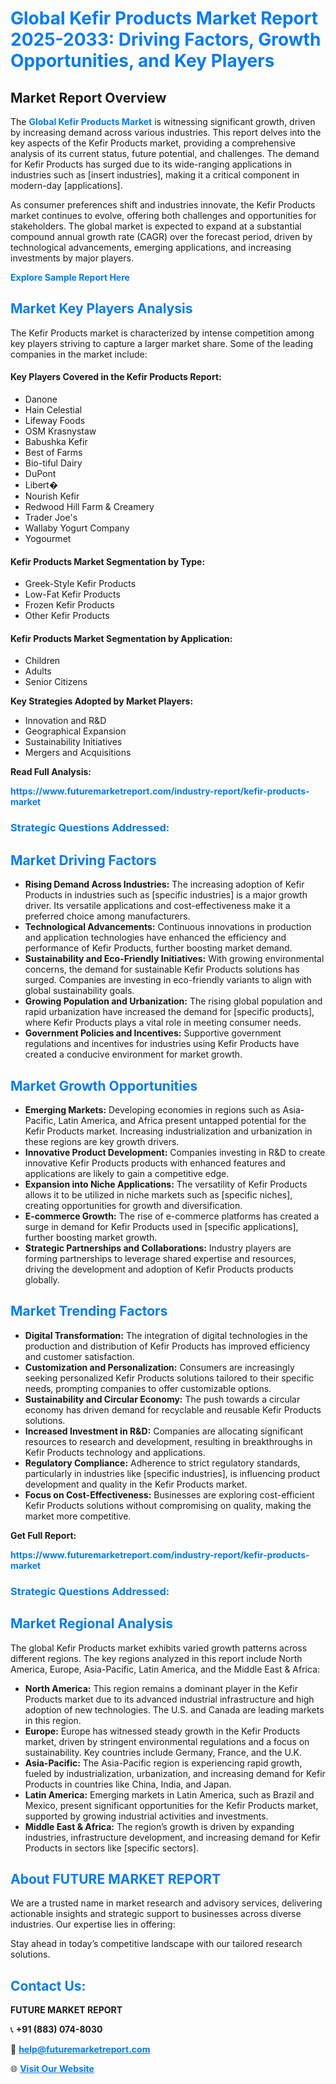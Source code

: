 <h1 style="color: #007BFF;">Global Kefir Products Market Report 2025-2033: Driving Factors, Growth Opportunities, and Key Players</h1>

<section id="overview">
<h2>Market Report Overview</h2>
<p>The <a href="https://www.futuremarketreport.com/industry-report/kefir-products-market" style="color: #007BFF; text-decoration: none;"><strong>Global Kefir Products Market</strong></a> is witnessing significant growth, driven by increasing demand across various industries. This report delves into the key aspects of the Kefir Products market, providing a comprehensive analysis of its current status, future potential, and challenges. The demand for Kefir Products has surged due to its wide-ranging applications in industries such as [insert industries], making it a critical component in modern-day [applications].</p>
<p>As consumer preferences shift and industries innovate, the Kefir Products market continues to evolve, offering both challenges and opportunities for stakeholders. The global market is expected to expand at a substantial compound annual growth rate (CAGR) over the forecast period, driven by technological advancements, emerging applications, and increasing investments by major players.</p>
</section>

<section id="overview">
<p><a href="https://www.futuremarketreport.com/request-sample/reportId=86957" style="color: #007BFF; text-decoration: none;"><strong>Explore Sample Report Here</strong></a></p>
</section>

<section id="key-players">
<h2 style="color: #007BFF;">Market Key Players Analysis</h2>
<p>The Kefir Products market is characterized by intense competition among key players striving to capture a larger market share. Some of the leading companies in the market include:</p>
<h4>Key Players Covered in the Kefir Products Report:</h4>
<ul><li>Danone</li><li>Hain Celestial</li><li>Lifeway Foods</li><li>OSM Krasnystaw</li><li>Babushka Kefir</li><li>Best of Farms</li><li>Bio-tiful Dairy</li><li>DuPont</li><li>Libert�</li><li>Nourish Kefir</li><li>Redwood Hill Farm &amp; Creamery</li><li>Trader Joe&#039;s</li><li>Wallaby Yogurt Company</li><li>Yogourmet</li></ul>
<h4>Kefir Products Market Segmentation by Type:</h4>
<ul><li>Greek-Style Kefir Products</li><li>Low-Fat Kefir Products</li><li>Frozen Kefir Products</li><li>Other Kefir Products</li></ul>

<h4>Kefir Products Market Segmentation by Application:</h4>
<ul><li>Children</li><li>Adults</li><li>Senior Citizens</li></ul>
<p><strong>Key Strategies Adopted by Market Players:</strong></p>
<ul>
<li>Innovation and R&D</li>
<li>Geographical Expansion</li>
<li>Sustainability Initiatives</li>
<li>Mergers and Acquisitions</li>
</ul>
</section>

<section>
<p><strong>Read Full Analysis: </strong></p><a href="https://www.futuremarketreport.com/industry-report/kefir-products-market" style="color: #007BFF; text-decoration: none;"><strong>https://www.futuremarketreport.com/industry-report/kefir-products-market</strong></a>
<h3 style="color: #007BFF;">Strategic Questions Addressed:</h3>
</section>

<section id="driving-factors">
<h2 style="color: #007BFF;">Market Driving Factors</h2>
<ul>
<li><strong>Rising Demand Across Industries:</strong> The increasing adoption of Kefir Products in industries such as [specific industries] is a major growth driver. Its versatile applications and cost-effectiveness make it a preferred choice among manufacturers.</li>
<li><strong>Technological Advancements:</strong> Continuous innovations in production and application technologies have enhanced the efficiency and performance of Kefir Products, further boosting market demand.</li>
<li><strong>Sustainability and Eco-Friendly Initiatives:</strong> With growing environmental concerns, the demand for sustainable Kefir Products solutions has surged. Companies are investing in eco-friendly variants to align with global sustainability goals.</li>
<li><strong>Growing Population and Urbanization:</strong> The rising global population and rapid urbanization have increased the demand for [specific products], where Kefir Products plays a vital role in meeting consumer needs.</li>
<li><strong>Government Policies and Incentives:</strong> Supportive government regulations and incentives for industries using Kefir Products have created a conducive environment for market growth.</li>
</ul>
</section>

<section id="growth-opportunities">
<h2 style="color: #007BFF;">Market Growth Opportunities</h2>
<ul>
<li><strong>Emerging Markets:</strong> Developing economies in regions such as Asia-Pacific, Latin America, and Africa present untapped potential for the Kefir Products market. Increasing industrialization and urbanization in these regions are key growth drivers.</li>
<li><strong>Innovative Product Development:</strong> Companies investing in R&D to create innovative Kefir Products products with enhanced features and applications are likely to gain a competitive edge.</li>
<li><strong>Expansion into Niche Applications:</strong> The versatility of Kefir Products allows it to be utilized in niche markets such as [specific niches], creating opportunities for growth and diversification.</li>
<li><strong>E-commerce Growth:</strong> The rise of e-commerce platforms has created a surge in demand for Kefir Products used in [specific applications], further boosting market growth.</li>
<li><strong>Strategic Partnerships and Collaborations:</strong> Industry players are forming partnerships to leverage shared expertise and resources, driving the development and adoption of Kefir Products products globally.</li>
</ul>
</section>

<section id="trending-factors">
<h2 style="color: #007BFF;">Market Trending Factors</h2>
<ul>
<li><strong>Digital Transformation:</strong> The integration of digital technologies in the production and distribution of Kefir Products has improved efficiency and customer satisfaction.</li>
<li><strong>Customization and Personalization:</strong> Consumers are increasingly seeking personalized Kefir Products solutions tailored to their specific needs, prompting companies to offer customizable options.</li>
<li><strong>Sustainability and Circular Economy:</strong> The push towards a circular economy has driven demand for recyclable and reusable Kefir Products solutions.</li>
<li><strong>Increased Investment in R&D:</strong> Companies are allocating significant resources to research and development, resulting in breakthroughs in Kefir Products technology and applications.</li>
<li><strong>Regulatory Compliance:</strong> Adherence to strict regulatory standards, particularly in industries like [specific industries], is influencing product development and quality in the Kefir Products market.</li>
<li><strong>Focus on Cost-Effectiveness:</strong> Businesses are exploring cost-efficient Kefir Products solutions without compromising on quality, making the market more competitive.</li>
</ul>
</section>

<section>
<p><strong>Get Full Report: </strong></p><a href="https://www.futuremarketreport.com/industry-report/kefir-products-market" style="color: #007BFF; text-decoration: none;"><strong>https://www.futuremarketreport.com/industry-report/kefir-products-market</strong></a>
<h3 style="color: #007BFF;">Strategic Questions Addressed:</h3>
</section>


<section id="regional-analysis">
<h2 style="color: #007BFF;">Market Regional Analysis</h2>
<p>The global Kefir Products market exhibits varied growth patterns across different regions. The key regions analyzed in this report include North America, Europe, Asia-Pacific, Latin America, and the Middle East & Africa:</p>
<ul>
<li><strong>North America:</strong> This region remains a dominant player in the Kefir Products market due to its advanced industrial infrastructure and high adoption of new technologies. The U.S. and Canada are leading markets in this region.</li>
<li><strong>Europe:</strong> Europe has witnessed steady growth in the Kefir Products market, driven by stringent environmental regulations and a focus on sustainability. Key countries include Germany, France, and the U.K.</li>
<li><strong>Asia-Pacific:</strong> The Asia-Pacific region is experiencing rapid growth, fueled by industrialization, urbanization, and increasing demand for Kefir Products in countries like China, India, and Japan.</li>
<li><strong>Latin America:</strong> Emerging markets in Latin America, such as Brazil and Mexico, present significant opportunities for the Kefir Products market, supported by growing industrial activities and investments.</li>
<li><strong>Middle East & Africa:</strong> The region’s growth is driven by expanding industries, infrastructure development, and increasing demand for Kefir Products in sectors like [specific sectors].</li>
</ul>
</section>

<footer>
<h2 style="color: #007BFF;">About FUTURE MARKET REPORT</h2>
<p>We are a trusted name in market research and advisory services, delivering actionable insights and strategic support to businesses across diverse industries. Our expertise lies in offering:</p>

<p>Stay ahead in today’s competitive landscape with our tailored research solutions.</p>

<h2 style="color: #007BFF;">Contact Us:</h2>
<p><strong>FUTURE MARKET REPORT</strong></p>
<p>📞 <strong>+91 (883) 074-8030</strong></p>
<p>📧 <strong><a href="mailto:help@futuremarketreport.com" style="color: #007BFF;">help@futuremarketreport.com</a></strong></p>
<p>🌐 <strong><a href="https://www.futuremarketreport.com/" style="color: #007BFF;">Visit Our Website</a></strong></p>
</footer>